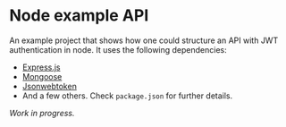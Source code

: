 # Node example API

An example project that shows how one could structure an API with JWT authentication in node. It uses the following dependencies:

- [Express.js](https://www.npmjs.com/package/expressjs)
- [Mongoose](https://www.npmjs.com/package/mongoose)
- [Jsonwebtoken](https://www.npmjs.com/package/jsonwebtoken)
- And a few others. Check `package.json` for further details.

_Work in progress._
